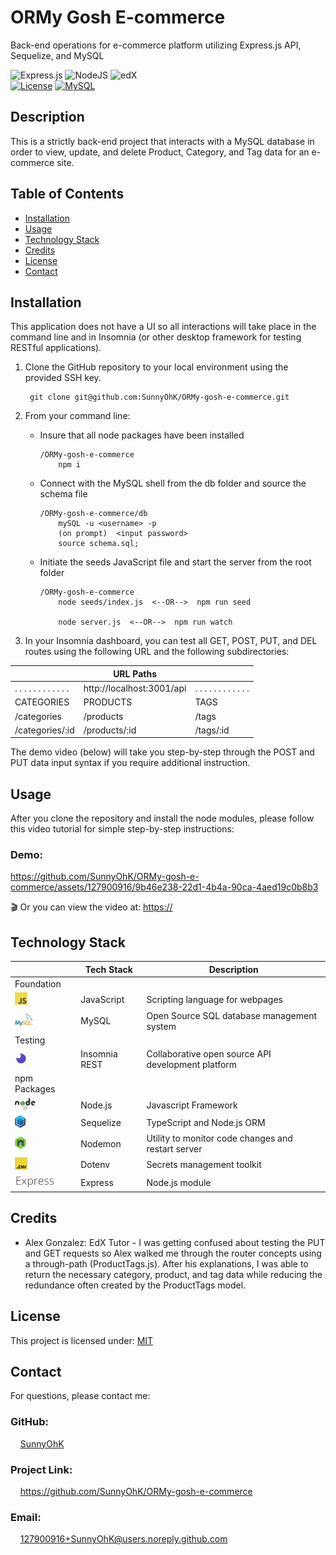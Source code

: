 # ORMy Gosh E-commerce
Back-end operations for e-commerce platform utilizing Express.js API, Sequelize, and MySQL

![Express.js](https://img.shields.io/badge/express.js-%23404d59.svg?style=for-the-badge&logo=express&logoColor=%2361DAFB) ![NodeJS](https://img.shields.io/badge/node.js-6DA55F?style=for-the-badge&logo=node.js&logoColor=white) ![edX](https://img.shields.io/badge/edX-%2302262B.svg?style=for-the-badge&logo=edX&logoColor=white)  <br>
[![License](https://img.shields.io/badge/License-MIT-yellow.svg)](https://choosealicense.com/licenses/mit) 
[![MySQL](https://img.shields.io/badge/-MySQL-00758F.svg)](https://choosealicense.com/licenses/mit) 
<br>

## Description
This is a strictly back-end project that interacts with a MySQL database in order to view, update, and delete Product, Category, and Tag data for an e-commerce site.

## Table of Contents

- [Installation](#installation)
- [Usage](#usage)
- [Technology Stack](#technology-stack)
- [Credits](#credits)
- [License](#license)
- [Contact](#contact)

## Installation

This application does not have a UI so all interactions will take place in the command line and in Insomnia (or other desktop framework for testing RESTful applications). 
1. Clone the GitHub repository to your local environment using the provided SSH key.

        git clone git@github.com:SunnyOhK/ORMy-gosh-e-commerce.git


2. From your command line:
    - Insure that all node packages have been installed

          /ORMy-gosh-e-commerce
              npm i
    - Connect with the MySQL shell from the db folder and source the schema file
    
          /ORMy-gosh-e-commerce/db
              mySQL -u <username> -p
              (on prompt)  <input password> 
              source schema.sql;
            
    - Initiate the seeds JavaScript file and start the server from the root folder

          /ORMy-gosh-e-commerce
              node seeds/index.js  <--OR-->  npm run seed
              
              node server.js  <--OR-->  npm run watch

3. In your Insomnia dashboard, you can test all GET, POST, PUT, and DEL routes using the following URL and the following subdirectories:


|  | URL Paths |  |
| ---- | --- | --- |
| . . . . . . . . . . . . | http://localhost:3001/api | . . . . . . . . . . . . |
| CATEGORIES | PRODUCTS | TAGS |
| /categories | /products | /tags |
| /categories/:id | /products/:id | /tags/:id |


The demo video (below) will take you step-by-step through the POST and PUT data input syntax if you require additional instruction. 

## Usage 

After you clone the repository and install the node modules, please follow this video tutorial for simple step-by-step instructions:

### Demo:

https://github.com/SunnyOhK/ORMy-gosh-e-commerce/assets/127900916/9b46e238-22d1-4b4a-90ca-4aed19c0b8b3



🎬 Or you can view the video at: [https://](https://watch.screencastify.com/v/hI8H5B09gjYRy6FGwkxe)

## Technology Stack

|  | Tech Stack | Description |
| ---- | --- | --- |
| Foundation |  |  |
| <img height="20px" src="assets/jsIcon.png"> | JavaScript | Scripting language for webpages |
| <img height="20px" src="assets/mySQLIcon.png"> | MySQL | Open Source SQL database management system |
| Testing |  |  |
| <img height="20px" src="assets/insomniaIcon.png"> | Insomnia REST | Collaborative open source API development platform |
| npm Packages |  |  |
| <img height="20px" src="assets/nodeIcon.png"> | Node.js | Javascript Framework |
| <img height="20px" src="assets/sequelizeIcon.png"> | Sequelize | TypeScript and Node.js ORM |
| <img height="20px" src="assets/nodemonIcon.png"> | Nodemon | Utility to monitor code changes and restart server |
| <img height="20px" src="assets/dotenvIcon.png"> | Dotenv | Secrets management toolkit |
| <img height="20px" src="assets/expressJsIcon.png"> | Express | Node.js module |


## Credits

- Alex Gonzalez: EdX Tutor - I was getting confused about testing the PUT and GET requests so Alex walked me through the router concepts using a through-path (ProductTags.js). After his explanations, I was able to return the necessary category, product, and tag data while reducing the redundance often created by the ProductTags model.


## License
This project is licensed under: [MIT](https://choosealicense.com/licenses/mit/)
<br>

## Contact

For questions, please contact me:

### GitHub: 
  &nbsp;&nbsp;&nbsp; [SunnyOhK](https://github.com/SunnyOhK)
### Project Link: 
  &nbsp;&nbsp;&nbsp; https://github.com/SunnyOhK/ORMy-gosh-e-commerce
### Email: 
  &nbsp;&nbsp;&nbsp; 127900916+SunnyOhK@users.noreply.github.com
